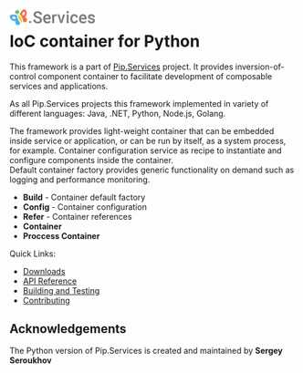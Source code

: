 # <img src="https://github.com/pip-services/pip-services/raw/master/design/Logo.png" alt="Pip.Services Logo" style="max-width:30%"> <br/> IoC container for Python

This framework is a part of [Pip.Services](https://github.com/pip-services/pip-services) project.
It provides inversion-of-control component container to facilitate development of composable services and applications.

As all Pip.Services projects this framework implemented in variety of different languages: Java, .NET, Python, Node.js, Golang. 

The framework provides light-weight container that can be embedded inside service or application, or can be run by itself,
as a system process, for example. Container configuration service as recipe to instantiate and configure components inside the container.  
Default container factory provides generic functionality on demand such as logging and performance monitoring.

- **Build** - Container default factory
- **Config** - Container configuration
- **Refer** - Container references
- **Container**
- **Proccess Container**

Quick Links:

* [Downloads](https://github.com/pip-services-python/pip-services-container-python/blob/master/doc/Downloads.md)
* [API Reference](http://htmlpreview.github.io/?https://github.com/pip-services-python/pip-services-container-python/blob/master/doc/api/index.html)
* [Building and Testing](https://github.com/pip-services-python/pip-services-container-python/blob/master/doc/Development.md)
* [Contributing](https://github.com/pip-services-python/pip-services-container-python/blob/master/doc/Development.md/#contrib)

## Acknowledgements

The Python version of Pip.Services is created and maintained by **Sergey Seroukhov**